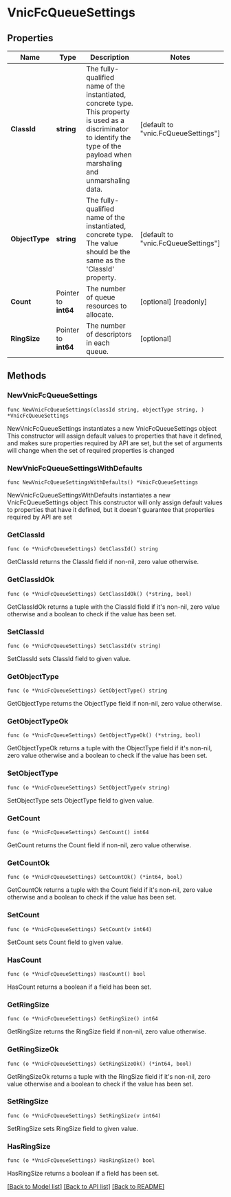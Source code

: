 # VnicFcQueueSettings

## Properties

Name | Type | Description | Notes
------------ | ------------- | ------------- | -------------
**ClassId** | **string** | The fully-qualified name of the instantiated, concrete type. This property is used as a discriminator to identify the type of the payload when marshaling and unmarshaling data. | [default to "vnic.FcQueueSettings"]
**ObjectType** | **string** | The fully-qualified name of the instantiated, concrete type. The value should be the same as the &#39;ClassId&#39; property. | [default to "vnic.FcQueueSettings"]
**Count** | Pointer to **int64** | The number of queue resources to allocate. | [optional] [readonly] 
**RingSize** | Pointer to **int64** | The number of descriptors in each queue. | [optional] 

## Methods

### NewVnicFcQueueSettings

`func NewVnicFcQueueSettings(classId string, objectType string, ) *VnicFcQueueSettings`

NewVnicFcQueueSettings instantiates a new VnicFcQueueSettings object
This constructor will assign default values to properties that have it defined,
and makes sure properties required by API are set, but the set of arguments
will change when the set of required properties is changed

### NewVnicFcQueueSettingsWithDefaults

`func NewVnicFcQueueSettingsWithDefaults() *VnicFcQueueSettings`

NewVnicFcQueueSettingsWithDefaults instantiates a new VnicFcQueueSettings object
This constructor will only assign default values to properties that have it defined,
but it doesn't guarantee that properties required by API are set

### GetClassId

`func (o *VnicFcQueueSettings) GetClassId() string`

GetClassId returns the ClassId field if non-nil, zero value otherwise.

### GetClassIdOk

`func (o *VnicFcQueueSettings) GetClassIdOk() (*string, bool)`

GetClassIdOk returns a tuple with the ClassId field if it's non-nil, zero value otherwise
and a boolean to check if the value has been set.

### SetClassId

`func (o *VnicFcQueueSettings) SetClassId(v string)`

SetClassId sets ClassId field to given value.


### GetObjectType

`func (o *VnicFcQueueSettings) GetObjectType() string`

GetObjectType returns the ObjectType field if non-nil, zero value otherwise.

### GetObjectTypeOk

`func (o *VnicFcQueueSettings) GetObjectTypeOk() (*string, bool)`

GetObjectTypeOk returns a tuple with the ObjectType field if it's non-nil, zero value otherwise
and a boolean to check if the value has been set.

### SetObjectType

`func (o *VnicFcQueueSettings) SetObjectType(v string)`

SetObjectType sets ObjectType field to given value.


### GetCount

`func (o *VnicFcQueueSettings) GetCount() int64`

GetCount returns the Count field if non-nil, zero value otherwise.

### GetCountOk

`func (o *VnicFcQueueSettings) GetCountOk() (*int64, bool)`

GetCountOk returns a tuple with the Count field if it's non-nil, zero value otherwise
and a boolean to check if the value has been set.

### SetCount

`func (o *VnicFcQueueSettings) SetCount(v int64)`

SetCount sets Count field to given value.

### HasCount

`func (o *VnicFcQueueSettings) HasCount() bool`

HasCount returns a boolean if a field has been set.

### GetRingSize

`func (o *VnicFcQueueSettings) GetRingSize() int64`

GetRingSize returns the RingSize field if non-nil, zero value otherwise.

### GetRingSizeOk

`func (o *VnicFcQueueSettings) GetRingSizeOk() (*int64, bool)`

GetRingSizeOk returns a tuple with the RingSize field if it's non-nil, zero value otherwise
and a boolean to check if the value has been set.

### SetRingSize

`func (o *VnicFcQueueSettings) SetRingSize(v int64)`

SetRingSize sets RingSize field to given value.

### HasRingSize

`func (o *VnicFcQueueSettings) HasRingSize() bool`

HasRingSize returns a boolean if a field has been set.


[[Back to Model list]](../README.md#documentation-for-models) [[Back to API list]](../README.md#documentation-for-api-endpoints) [[Back to README]](../README.md)



